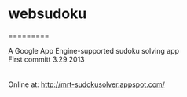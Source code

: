 <h1>websudoku</h1>
=========

A Google App Engine-supported sudoku solving app<br>
First committ 3.29.2013
<br><br><br>
Online at: http://mrt-sudokusolver.appspot.com/
